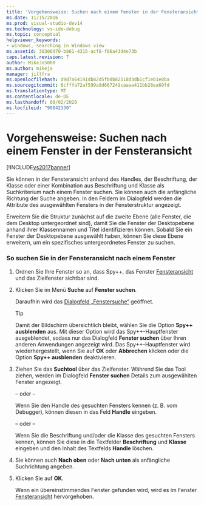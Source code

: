 ```yaml
---
title: 'Vorgehensweise: Suchen nach einem Fenster in der Fensteransicht | Microsoft-Dokumentation'
ms.date: 11/15/2016
ms.prod: visual-studio-dev14
ms.technology: vs-ide-debug
ms.topic: conceptual
helpviewer_keywords:
- windows, searching in Windows view
ms.assetid: 30306970-b861-4315-acf8-f86a43d4e73b
caps.latest.revision: 7
author: MikeJo5000
ms.author: mikejo
manager: jillfra
ms.openlocfilehash: d9d7a64191db82d5fb0b82518d3db1cf1eb1e0ba
ms.sourcegitcommit: 6cfffa72af599a9d667249caaaa411bb28ea69fd
ms.translationtype: MT
ms.contentlocale: de-DE
ms.lasthandoff: 09/02/2020
ms.locfileid: "90842330"
---
```

# <a name="how-to-search-for-a-window-in-windows-view"></a>Vorgehensweise: Suchen nach einem Fenster in der Fensteransicht
[!INCLUDE[vs2017banner](../includes/vs2017banner.md)]

Sie können in der Fensteransicht anhand des Handles, der Beschriftung, der Klasse oder einer Kombination aus Beschriftung und Klasse als Suchkriterium nach einem Fenster suchen. Sie können auch die anfängliche Richtung der Suche angeben. In den Feldern im Dialogfeld werden die Attribute des ausgewählten Fensters in der Fensterstruktur angezeigt.  
  
 Erweitern Sie die Struktur zunächst auf die zweite Ebene (alle Fenster, die dem Desktop untergeordnet sind), damit Sie die Fenster der Desktopebene anhand ihrer Klassennamen und Titel identifizieren können. Sobald Sie ein Fenster der Desktopebene ausgewählt haben, können Sie diese Ebene erweitern, um ein spezifisches untergeordnetes Fenster zu suchen.  
  
### <a name="to-search-for-a-window-in-windows-view"></a>So suchen Sie in der Fensteransicht nach einem Fenster  
  
1. Ordnen Sie Ihre Fenster so an, dass Spy++, das Fenster [Fensteransicht](../debugger/windows-view.md) und das Zielfenster sichtbar sind.  
  
2. Klicken Sie im Menü **Suche** auf **Fenster suchen**.  
  
     Daraufhin wird das [Dialogfeld „Fenstersuche“](../debugger/window-search-dialog-box.md) geöffnet.  
  
    > [!TIP]
    > Damit der Bildschirm übersichtlich bleibt, wählen Sie die Option **Spy++ ausblenden** aus. Mit dieser Option wird das Spy++-Hauptfenster ausgeblendet, sodass nur das Dialogfeld **Fenster suchen** über Ihren anderen Anwendungen angezeigt wird. Das Spy++-Hauptfenster wird wiederhergestellt, wenn Sie auf **OK** oder **Abbrechen** klicken oder die Option **Spy++ ausblenden** deaktivieren.  
  
3. Ziehen Sie das **Suchtool** über das Zielfenster. Während Sie das Tool ziehen, werden im Dialogfeld **Fenster suchen** Details zum ausgewählten Fenster angezeigt.  
  
     – oder –  
  
     Wenn Sie den Handle des gesuchten Fensters kennen (z. B. vom Debugger), können diesen in das Feld **Handle** eingeben.  
  
     – oder –  
  
     Wenn Sie die Beschriftung und/oder die Klasse des gesuchten Fensters kennen, können Sie diese in die Textfelder **Beschriftung** und **Klasse** eingeben und den Inhalt des Textfelds **Handle** löschen.  
  
4. Sie können auch **Nach oben** oder **Nach unten** als anfängliche Suchrichtung angeben.  
  
5. Klicken Sie auf **OK**.  
  
     Wenn ein übereinstimmendes Fenster gefunden wird, wird es im Fenster [Fensteransicht](../debugger/windows-view.md) hervorgehoben.
